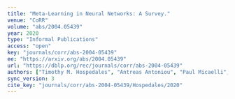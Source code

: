 ```yaml
---
title: "Meta-Learning in Neural Networks: A Survey."
venue: "CoRR"
volume: "abs/2004.05439"
year: 2020
type: "Informal Publications"
access: "open"
key: "journals/corr/abs-2004-05439"
ee: "https://arxiv.org/abs/2004.05439"
url: "https://dblp.org/rec/journals/corr/abs-2004-05439"
authors: ["Timothy M. Hospedales", "Antreas Antoniou", "Paul Micaelli", "Amos J. Storkey"]
sync_version: 3
cite_key: "journals/corr/abs-2004-05439/Hospedales/2020"
---
```


